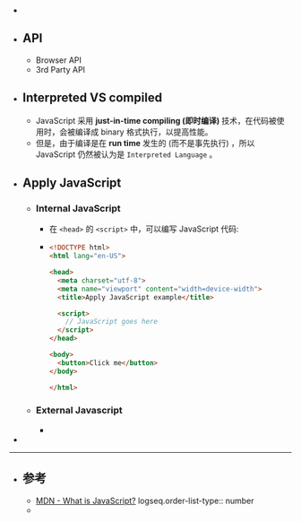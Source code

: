 -
- ## API
	- Browser API
	- 3rd Party API
- ## Interpreted VS compiled
	- JavaScript 采用 **just-in-time compiling (即时编译)** 技术，在代码被使用时，会被编译成 binary 格式执行，以提高性能。
	- 但是，由于编译是在 **run time** 发生的 (而不是事先执行) ，所以 JavaScript 仍然被认为是 `Interpreted Language` 。
- ## Apply JavaScript
	- ### Internal JavaScript
		- 在 `<head>` 的 `<script>` 中，可以编写 JavaScript 代码:
		- ``` html
		  <!DOCTYPE html>
		  <html lang="en-US">
		  
		  <head>
		    <meta charset="utf-8">
		    <meta name="viewport" content="width=device-width">
		    <title>Apply JavaScript example</title>
		  
		    <script>
		      // JavaScript goes here
		    </script>
		  </head>
		  
		  <body>
		    <button>Click me</button>
		  </body>
		  
		  </html>
		  ```
	- ### External Javascript
		-
-
- ---
- ## 参考
	- [MDN - What is JavaScript?](https://developer.mozilla.org/en-US/docs/Learn/JavaScript/First_steps/What_is_JavaScript)
	  logseq.order-list-type:: number
	-